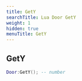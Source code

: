 ```yaml
---
title: GetY
searchTitle: Lua Door GetY
weight: 1
hidden: true
menuTitle: GetY
---
```

## GetY
```lua
Door:GetY(); -- number
```